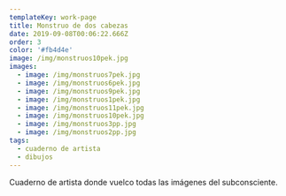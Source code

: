 ```yaml
---
templateKey: work-page
title: Monstruo de dos cabezas
date: 2019-09-08T00:06:22.666Z
order: 3
color: '#fb4d4e'
image: /img/monstruos10pek.jpg
images:
  - image: /img/monstruos7pek.jpg
  - image: /img/monstruos6pek.jpg
  - image: /img/monstruos9pek.jpg
  - image: /img/monstruos1pek.jpg
  - image: /img/monstruos11pek.jpg
  - image: /img/monstruos10pek.jpg
  - image: /img/monstruos3pp.jpg
  - image: /img/monstruos2pp.jpg
tags:
  - cuaderno de artista
  - dibujos
---
```

Cuaderno de artista donde vuelco todas las imágenes del subconsciente.
